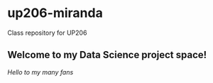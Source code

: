 # up206-miranda
Class repository for UP206
## Welcome to my Data Science project space!
*Hello to my many fans*
